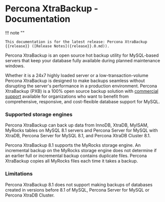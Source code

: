 
# Percona XtraBackup - Documentation

!!! note ""

    This documentation is for the latest release: Percona XtraBackup {{release}} ([Release Notes]({release}}.0.md)).

Percona XtraBackup is an open source hot backup utility for
MySQL-based servers that keep your database fully available during planned maintenance windows.

Whether it is a 24x7 highly loaded server or a low-transaction-volume
Percona XtraBackup is designed to make backups seamless
without disrupting the server's performance in a production
environment. Percona XtraBackup (PXB) is a 100% open source backup solution with [commercial support](https://www.percona.com/mysql-support/) available for organizations who want to benefit from comprehensive, responsive, and cost-flexible database support for MySQL.

### Supported storage engines

Percona XtraBackup can back up data from InnoDB, XtraDB,
MyISAM, MyRocks tables on MySQL 8.1 servers and Percona Server for MySQL with XtraDB, Percona Server for MySQL 8.1, and Percona XtraDB Cluster 8.1.

Percona XtraBackup 8.1 supports the MyRocks storage engine. An incremental backup on the MyRocks storage engine does not determine if an earlier full or incremental backup contains duplicate files. Percona XtraBackup copies all MyRocks files each time it takes a backup.

### Limitations

Percona XtraBackup 8.1 does not support making backups of databases
created in versions before 8.1 of MySQL, Percona Server for MySQL or
Percona XtraDB Cluster.


